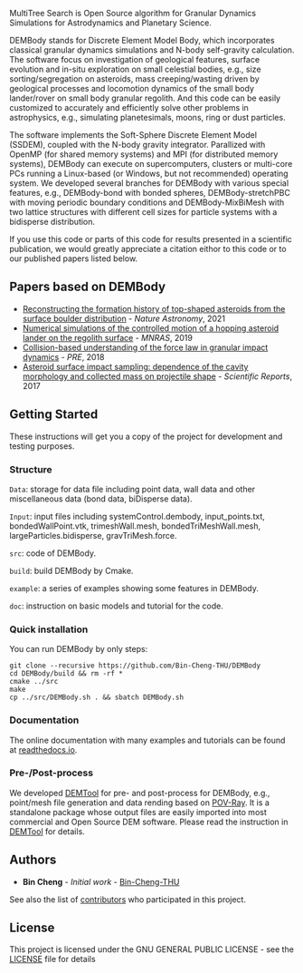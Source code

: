 MultiTree Search is Open Source algorithm for Granular Dynamics Simulations for Astrodynamics and Planetary Science. 

DEMBody stands for Discrete Element Model Body, which incorporates classical granular dynamics simulations and N-body self-gravity calculation. The software focus on investigation of geological features, surface evolution and in-situ exploration on small celestial bodies, e.g., size sorting/segregation on asteroids, mass creeping/wasting driven by geological processes and locomotion dynamics of the small body lander/rover on small body granular regolith. And this code can be easily customized to accurately and efficiently solve other problems in astrophysics, e.g., simulating planetesimals, moons, ring or dust particles.

The software implements the Soft-Sphere Discrete Element Model (SSDEM), coupled with the N-body gravity integrator. Parallized with OpenMP (for shared memory systems) and MPI (for distributed memory systems), DEMBody can execute on supercomputers, clusters or multi-core PCs running a Linux-based (or Windows, but not recommended) operating system. We developed several branches for DEMBody with various special features, e.g., DEMBody-bond with bonded spheres, DEMBody-stretchPBC with moving periodic boundary conditions and DEMBody-MixBiMesh with two lattice structures with different cell sizes for particle systems with a bidisperse distribution.

If you use this code or parts of this code for results presented in a scientific publication, we would greatly appreciate a citation eithor to this code or to our published papers listed below.

## Papers based on DEMBody

* [Reconstructing the formation history of top-shaped asteroids from the surface boulder distribution](https://doi.org/10.1038/s41550-020-01226-7) - *Nature Astronomy*, 2021
* [Numerical simulations of the controlled motion of a hopping asteroid lander on the regolith surface](https://doi.org/10.1093/mnras/stz633) - *MNRAS*, 2019
* [Collision-based understanding of the force law in granular impact dynamics](https://doi.org/10.1103/PhysRevE.98.012901) - *PRE*, 2018
* [Asteroid surface impact sampling: dependence of the cavity morphology and collected mass on projectile shape](https://doi.org/10.1038/s41598-017-10681-8) - *Scientific Reports*, 2017

## Getting Started

These instructions will get you a copy of the project for development and testing purposes.

### Structure
  `Data`: storage for data file including point data, wall data and other miscellaneous data (bond data, biDisperse data).

  `Input`: input files including systemControl.dembody, input_points.txt, bondedWallPoint.vtk, trimeshWall.mesh, bondedTriMeshWall.mesh, largeParticles.bidisperse, gravTriMesh.force.

  `src`: code of DEMBody.

  `build`:  build DEMBody by Cmake.

  `example`: a series of examples showing some features in DEMBody.

  `doc`: instruction on basic models and tutorial for the code.

### Quick installation 

You can run DEMBody by only steps:

```
git clone --recursive https://github.com/Bin-Cheng-THU/DEMBody
cd DEMBody/build && rm -rf *
cmake ../src
make
cp ../src/DEMBody.sh . && sbatch DEMBody.sh
```

### Documentation 

The online documentation with many examples and tutorials can be found at [readthedocs.io](dembody.readthedocs.io).

### Pre-/Post-process

We developed [DEMTool](https://github.com/Bin-Cheng-THU/DEMTool.git) for pre- and post-process for DEMBody, e.g., point/mesh file generation and data rending based on [POV-Ray](http://www.povray.org/). It is a standalone package whose output files are easily imported into most commercial and Open Source DEM software. Please read the instruction in [DEMTool](https://github.com/Bin-Cheng-THU/DEMTool.git) for details.

## Authors

* **Bin Cheng** - *Initial work* - [Bin-Cheng-THU](https://github.com/Bin-Cheng-THU)

See also the list of [contributors](AUTHORS.md) who participated in this project.

## License

This project is licensed under the GNU GENERAL PUBLIC LICENSE - see the [LICENSE](LICENSE) file for details

<!---
## Acknowledgments

* Prof. Baoyin and colleagues in LAD
* My girlfriend Fanbing Zeng
* My parents, brother and whole family
-->